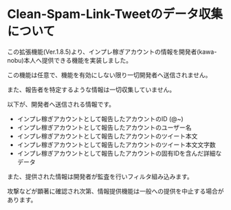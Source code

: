 # Clean-Spam-Link-Tweetのデータ収集について
この拡張機能(Ver.1.8.5)より、インプレ稼ぎアカウントの情報を開発者(kawa-nobu)本人へ提供できる機能を実装しました。

この機能は任意で、機能を有効にしない限り一切開発者へ送信されません。

また、報告者を特定するような情報は一切収集していません。

以下が、開発者へ送信される情報です。

* インプレ稼ぎアカウントとして報告したアカウントのID (@~)
* インプレ稼ぎアカウントとして報告したアカウントのユーザー名
* インプレ稼ぎアカウントとして報告したアカウントのツイート本文
* インプレ稼ぎアカウントとして報告したアカウントのツイート本文文字数
* インプレ稼ぎアカウントとして報告したアカウントの固有IDを含んだ詳細なデータ

また、提供された情報は開発者が監査を行いフィルタ組み込みます。

攻撃などが顕著に確認され次第、情報提供機能は一般への提供を中止する場合があります。
